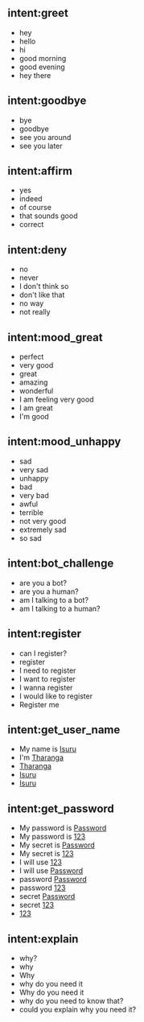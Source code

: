 ## intent:greet
- hey
- hello
- hi
- good morning
- good evening
- hey there

## intent:goodbye
- bye
- goodbye
- see you around
- see you later

## intent:affirm
- yes
- indeed
- of course
- that sounds good
- correct

## intent:deny
- no
- never
- I don't think so
- don't like that
- no way
- not really

## intent:mood_great
- perfect
- very good
- great
- amazing
- wonderful
- I am feeling very good
- I am great
- I'm good

## intent:mood_unhappy
- sad
- very sad
- unhappy
- bad
- very bad
- awful
- terrible
- not very good
- extremely sad
- so sad

## intent:bot_challenge
- are you a bot?
- are you a human?
- am I talking to a bot?
- am I talking to a human?

## intent:register
- can I register?
- register
- I need to register
- I want to register
- I wanna register
- I would like to register
- Register me

## intent:get_user_name
- My name is [Isuru](name)
- I'm [Tharanga](name)
- [Tharanga](name)
- [Isuru](name)
- [Isuru](name)

## intent:get_password
- My password is [Password](password)
- My password is [123](password)
- My secret is [Password](password)
- My secret is [123](password)
- I will use [123](password)
- I will use [Password](password)
- password [Password](password)
- password [123](password)
- secret [Password](password)
- secret [123](password)
- [123](password)

## intent:explain
- why?
- why
- Why
- why do you need it
- Why do you need it
- why do you need to know that?
- could you explain why you need it?